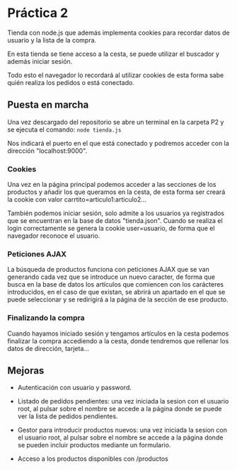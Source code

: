 # Práctica 2

Tienda con node.js que además implementa cookies para recordar datos de usuario y la lista de la compra.

En esta tienda se tiene acceso a la cesta, se puede utilizar el buscador y además iniciar sesión.

Todo esto el navegador lo recordará al utilizar cookies de esta forma sabe quién realiza los pedidos o está conectado.

## Puesta en marcha

Una vez descargado del repositorio se abre un terminal en la carpeta P2 y se ejecuta el comando:  `node tienda.js`

Nos indicará el puerto en el que está conectado y podremos acceder con la dirección "localhost:9000".

### Cookies
Una vez en la página principal podemos acceder a las secciones de los productos y añadir los que queramos en la cesta, de esta forma ser creará la cookie con valor carrtito=articulo1:articulo2...

También podemos iniciar sesión, solo admite a los usuarios ya registrados que se encuentran en la base de datos "tienda.json". Cuando se realiza el login correctamente se genera la cookie user=usuario, de forma que el navegador reconoce el usuario.

### Peticiones AJAX
La búsqueda de productos funciona con peticiones AJAX que se van generando cada vez que se introduce un nuevo caracter, de forma que busca en la base de datos los artículos que comiencen con los carácteres introducidos, en el caso de que existan, se abrirá un apartado en el que se puede seleccionar y se redirigirá a la página de la sección de ese producto.

### Finalizando la compra
Cuando hayamos iniciado sesión y tengamos artículos en la cesta podemos finalizar la compra accediendo a la cesta, donde tendremos que rellenar los datos de dirección, tarjeta...

## Mejoras

* Autenticación con usuario y password.

* Listado de pedidos pendientes: una vez iniciada la sesion con el usuario root, al pulsar sobre el nombre se accede a la página donde se puede ver la lista de pedidos pendientes.

* Gestor para introducir productos nuevos: una vez iniciada la sesion con el usuario root, al pulsar sobre el nombre se accede a la página donde se pueden incluir productos mediante un formulario.

* Acceso a los productos disponibles con /productos